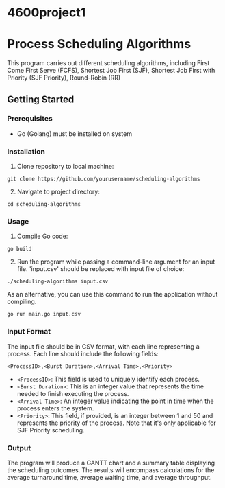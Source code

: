 # 4600project1



# Process Scheduling Algorithms

This program carries out different scheduling algorithms, including First Come First Serve (FCFS), Shortest Job First (SJF), Shortest Job First with Priority (SJF Priority), Round-Robin (RR)

## Getting Started

### Prerequisites

- Go (Golang) must be installed on system

### Installation

1. Clone repository to local machine:

```
git clone https://github.com/yourusername/scheduling-algorithms
```

2. Navigate to project directory:

```
cd scheduling-algorithms
```

### Usage

1. Compile Go code:

```
go build
```

2. Run the program while passing a command-line argument for an input file. 'input.csv' should be replaced with input file of choice:

```
./scheduling-algorithms input.csv
```

As an alternative, you can use this command to run the application without compiling.


```
go run main.go input.csv
```

### Input Format

The input file should be in CSV format, with each line representing a process. Each line should include the following fields:

```
<ProcessID>,<Burst Duration>,<Arrival Time>,<Priority>
```

- `<ProcessID>`: This field is used to uniquely identify each process.
- `<Burst Duration>`: This is an integer value that represents the time needed to finish executing the process.
- `<Arrival Time>`: An integer value indicating the point in time when the process enters the system.
- `<Priority>`: This field, if provided, is an integer between 1 and 50 and represents the priority of the process. Note that it's only applicable for SJF Priority scheduling.

### Output

The program will produce a GANTT chart and a summary table displaying the scheduling outcomes. The results will encompass calculations for the average turnaround time, average waiting time, and average throughput.



